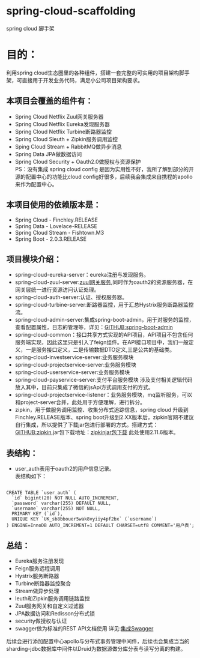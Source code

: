 # spring-cloud-scaffolding
spring cloud 脚手架
# 目的：
利用spring cloud生态圈里的各种组件，搭建一套完整的可实用的项目架构脚手架，可直接用于开发业务代码，满足小公司项目架构要求。

## 本项目会覆盖的组件有：
* Spring Cloud Netflix Zuul网关服务器 <br>
* Spring Cloud Netflix Eureka发现服务器 <br>
* Spring Cloud Netflix Turbine断路器监控 <br>
* Spring Cloud Sleuth + Zipkin服务调用监控 <br>
* Sping Cloud Stream + RabbitMQ做异步消息 <br>
* Spring Data JPA做数据访问 <br>
* Spring Cloud Security + Oauth2.0做授权与资源保护 <br>
PS：没有集成 spring cloud config 是因为实用性不好，我所了解到部分的开源的配置中心的功能比cloud config好很多，后续我会集成来自携程的apollo来作为配置中心。

## 本项目使用的依赖版本是：
* Spring Cloud - Finchley.RELEASE <br>
* Spring Data - Lovelace-RELEASE <br>
* Spring Cloud Stream - Fishtown.M3 <br>
* Spring Boot - 2.0.3.RELEASE <br>



## 项目模块介绍：
* spring-cloud-eureka-server：eureka注册与发现服务。 <br>
* spring-cloud-zuul-server:[zuul网关服务](https://github.com/yipengcheng001/spring-cloud-scaffolding/blob/master/spring-cloud-zuul-server/README.md),同时作为oauth2的资源服务器，在网关层统一进行资源访问认证处理。 <br>
* spring-cloud-auth-server:认证、授权服务器。 <br>
* spring-cloud-turbine-server:断路器监控，用于汇总Hystrix服务断路器监控流。 <br>
* spring-cloud-admin-server:集成spring-boot-admin，用于对服务的监控，查看配置属性，日志的管理等，详见：[GITHUB:spring-boot-admin](https://github.com/codecentric/spring-boot-admin) <br>
* spring-cloud-common：接口共享方式实现的API项目，API项目不包含任何服务端实现，因此这里只是引入了feign组件。在API接口项目中，我们一般定义，一是服务接口定义，二是传输数据DTO定义,三是公共的基础类。 <br>
* spring-cloud-investservice-server:业务服务模块 <br>
* spring-cloud-projectservice-server:业务服务模块 <br>
* spring-cloud-userservice-server:业务服务模块<br>
* spring-cloud-payservice-server:支付平台服务模块 涉及支付相关逻辑代码放入其中，目前只集成了微信的jsApi方式调用支付的方式。<br>
* spring-cloud-projectservice-listener：业务服务模块，mq监听服务，可以和project-server合并，此处用于方便理解，进行拆分。 <br>
* zipkin，用于做服务调用监控、收集分布式追踪信息，spring cloud 升级到Finchley.RELEASE版本、spring boot升级到2.XX版本后，zipkin官网不建议自行集成，所以提供了下载jar包进行部署的方式。搭建方式：[GITHUB:zipkin](https://github.com/openzipkin/zipkin),jar包下载地址：[zipkinjar包下载](https://dl.bintray.com/openzipkin/maven/io/zipkin/java/zipkin-server/) 此处使用2.11.6版本。 <br>

## 表结构：
* user_auth表用于oauth2的用户信息记录。<br>
表结构如下：<br>
```

CREATE TABLE `user_auth` (
  `id` bigint(20) NOT NULL AUTO_INCREMENT,
  `password` varchar(255) DEFAULT NULL,
  `username` varchar(255) NOT NULL,
  PRIMARY KEY (`id`),
  UNIQUE KEY `UK_sb8bbouer5wak8vyiiy4pf2bx` (`username`)
) ENGINE=InnoDB AUTO_INCREMENT=1 DEFAULT CHARSET=utf8 COMMENT='用户表';

```

## 总结：
* Eureka服务注册发现<br>
* Feign服务远程调用<br>
* Hystrix服务断路器<br>
* Turbine断路器监控聚合<br>
* Stream做异步处理<br>
* leuth和Zipkin服务调用链路监控<br>
* Zuul服务网关和自定义过滤器<br>
* JPA数据访问和Redisson分布式锁<br>
* security做授权与认证<br>
* swagger做为标准的REST API文档使用 详见:[集成Swagger](https://github.com/yipengcheng001/spring-cloud-scaffolding/blob/master/readme/swagger.md)<br>

后续会进行添加配置中心apollo与分布式事务管理中间件，后续也会集成当当的sharding-jdbc数据库中间件以Druid为数据源做分库分表与读写分离的构建。<br>
